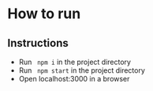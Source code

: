 # How to run 

## Instructions 
 - Run ``` npm i``` in the project directory
 - Run ``` npm start``` in the project directory
 - Open localhost:3000 in a browser